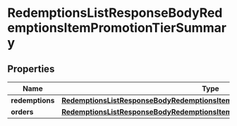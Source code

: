 

# RedemptionsListResponseBodyRedemptionsItemPromotionTierSummary


## Properties

| Name | Type | Description |
|------------ | ------------- | ------------- |
|**redemptions** | [**RedemptionsListResponseBodyRedemptionsItemPromotionTierSummaryRedemptions**](RedemptionsListResponseBodyRedemptionsItemPromotionTierSummaryRedemptions.md) |  |
|**orders** | [**RedemptionsListResponseBodyRedemptionsItemPromotionTierSummaryOrders**](RedemptionsListResponseBodyRedemptionsItemPromotionTierSummaryOrders.md) |  |



